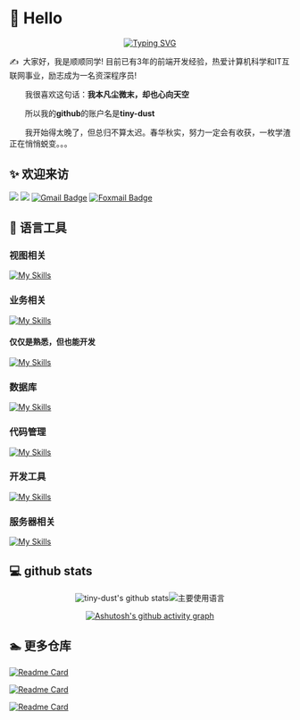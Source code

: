 #  🙋 Hello
<div align="center">

<a href="https://git.io/typing-svg"><img src="https://readme-typing-svg.herokuapp.com?font=Ma+Shan+Zheng+rev%3D3&size=30&center=true&vCenter=true&height=60&lines=%E6%88%91%E6%9C%AC%E5%87%A1%E5%B0%98%E5%BE%AE%E6%9C%AB;%E5%8D%B4%E4%B9%9F%E5%BF%83%E5%90%91%E5%A4%A9%E7%A9%BA" alt="Typing SVG" /></a>

</div>

<p>✍️&nbsp;&nbsp;大家好，我是顺顺同学! 目前已有3年的前端开发经验，热爱计算机科学和IT互联网事业，励志成为一名资深程序员!</p>

<p>&emsp;&emsp;我很喜欢这句话：<b>我本凡尘微末，却也心向天空</b></p>

<p>&emsp;&emsp;所以我的<b>github</b>的账户名是<b>tiny-dust</b></p>

<p>&emsp;&emsp;我开始得太晚了，但总归不算太迟。春华秋实，努力一定会有收获，一枚学渣正在悄悄蜕变。。。</p>



## ✨ 欢迎来访

![](https://visitor-badge.laobi.icu/badge?page_id=tiny-dust.tiny-dust)
![](https://img.shields.io/github/followers/tiny-dust?label=Followers)
[![Gmail Badge](https://img.shields.io/badge/-idiotic521541@gmail.com-c14438?style=flat&logo=Gmail&logoColor=white&link=mailto:idiotic521541@gmail.com)](Gmail:idiotic521541@gmail.com)
[![Foxmail Badge](https://img.shields.io/badge/-idioticzhou@foxmail.com-%2346b882?style=flat&logo=TencentQQ&logoColor=white&link=mailto:idioticzhou@foxmail.com)](TencentQQ:idioticzhou@foxmail.com)

## 🧰 语言工具

### 视图相关

[![My Skills](https://skillicons.dev/icons?i=vue,react,electron,js,ts,vite,webpack,css,sass,windicss,tailwind,jest,md&theme=light)](https://skillicons.dev)

### 业务相关

[![My Skills](https://skillicons.dev/icons?i=nodejs,nestjs,express,java&theme=light)](https://skillicons.dev)
#### 仅仅是熟悉，但也能开发
[![My Skills](https://skillicons.dev/icons?i=java,golang,php,python&theme=dark)](https://skillicons.dev)
### 数据库

[![My Skills](https://skillicons.dev/icons?i=mongodb,mysql,postgres,&theme=light)](https://skillicons.dev)

### 代码管理

[![My Skills](https://skillicons.dev/icons?i=git,github,gitlab&theme=light)](https://skillicons.dev)


### 开发工具

[![My Skills](https://skillicons.dev/icons?i=vscode,idea&theme=light)](https://skillicons.dev)

### 服务器相关

[![My Skills](https://skillicons.dev/icons?i=linux,docker,nginx,jenkins&theme=light)](https://skillicons.dev)
## 💻 github stats

<div align="center">

![tiny-dust's github stats](https://github-readme-stats.vercel.app/api?username=tiny-dust&hide_title=false&hide_border=true&show_icons=true&include_all_commits=true&line_height=20&bg_color=0,EC6C6C,FFD479,FFFC79,73FA79&theme=graywhite&locale=cn)![主要使用语言](https://github-readme-stats.vercel.app/api/top-langs/?username=tiny-dust&hide_title=false&hide_border=true&layout=compact&bg_color=0,73FA79,73FDFF,D783FF&theme=graywhite&locale=cn)


[![Ashutosh's github activity graph](https://activity-graph.herokuapp.com/graph?username=tiny-dust&bg_color=ffffff&color=2f90da&line=3394f0&point=09c338&area=true&hide_border=true)](https://github.com/ashutosh00710/github-readme-activity-graph)

</div>

## 🏊 更多仓库

[![Readme Card](https://github-readme-stats.vercel.app/api/pin/?username=tiny-dust&repo=drag_size&show_owner=true&&theme=cobalt)](https://github.com/tiny-dust/drag_size)

[![Readme Card](https://github-readme-stats.vercel.app/api/pin/?username=tiny-dust&repo=toolbox&show_owner=true&&theme=cobalt)](https://github.com/tiny-dust/toolbox)

[![Readme Card](https://github-readme-stats.vercel.app/api/pin/?username=tiny-dust&repo=reject-996&show_owner=true&&theme=cobalt)](https://github.com/tiny-dust/reject-996)

